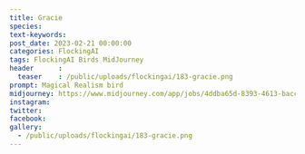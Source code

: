 ```yaml
---
title: Gracie
species: 
text-keywords: 
post_date: 2023-02-21 00:00:00
categories: FlockingAI
tags: FlockingAI Birds MidJourney 
header      :
  teaser    : /public/uploads/flockingai/183-gracie.png
prompt: Magical Realism bird
midjourney: https://www.midjourney.com/app/jobs/4ddba65d-8393-4613-bacc-1a71789fe4e0
instagram: 
twitter: 
facebook: 
gallery: 
  - /public/uploads/flockingai/183-gracie.png
---
```


